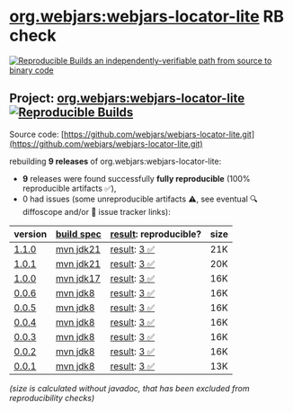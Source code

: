 [org.webjars:webjars-locator-lite](https://central.sonatype.com/artifact/org.webjars/webjars-locator-lite/versions) RB check
=======

[![Reproducible Builds](https://reproducible-builds.org/images/logos/rb.svg) an independently-verifiable path from source to binary code](https://reproducible-builds.org/)

## Project: [org.webjars:webjars-locator-lite](https://central.sonatype.com/artifact/org.webjars/webjars-locator-lite/versions) [![Reproducible Builds](https://img.shields.io/endpoint?url=https://raw.githubusercontent.com/jvm-repo-rebuild/reproducible-central/master/content/org/webjars/webjars-locator-lite/badge.json)](https://github.com/jvm-repo-rebuild/reproducible-central/blob/master/content/org/webjars/webjars-locator-lite/README.md)

Source code: [https://github.com/webjars/webjars-locator-lite.git](https://github.com/webjars/webjars-locator-lite.git)

rebuilding **9 releases** of org.webjars:webjars-locator-lite:
- **9** releases were found successfully **fully reproducible** (100% reproducible artifacts :white_check_mark:),
- 0 had issues (some unreproducible artifacts :warning:, see eventual :mag: diffoscope and/or :memo: issue tracker links):

| version | [build spec](/BUILDSPEC.md) | [result](https://reproducible-builds.org/docs/jvm/): reproducible? | size |
| -- | --------- | ------ | -- |
| [1.1.0](https://central.sonatype.com/artifact/org.webjars/webjars-locator-lite/1.1.0/pom) | [mvn jdk21](webjars-locator-lite-1.1.0.buildspec) | [result](webjars-locator-lite-1.1.0.buildinfo): [3 :white_check_mark: ](webjars-locator-lite-1.1.0.buildcompare) | 21K |
| [1.0.1](https://central.sonatype.com/artifact/org.webjars/webjars-locator-lite/1.0.1/pom) | [mvn jdk21](webjars-locator-lite-1.0.1.buildspec) | [result](webjars-locator-lite-1.0.1.buildinfo): [3 :white_check_mark: ](webjars-locator-lite-1.0.1.buildcompare) | 20K |
| [1.0.0](https://central.sonatype.com/artifact/org.webjars/webjars-locator-lite/1.0.0/pom) | [mvn jdk17](webjars-locator-lite-1.0.0.buildspec) | [result](webjars-locator-lite-1.0.0.buildinfo): [3 :white_check_mark: ](webjars-locator-lite-1.0.0.buildcompare) | 16K |
| [0.0.6](https://central.sonatype.com/artifact/org.webjars/webjars-locator-lite/0.0.6/pom) | [mvn jdk8](webjars-locator-lite-0.0.6.buildspec) | [result](webjars-locator-lite-0.0.6.buildinfo): [3 :white_check_mark: ](webjars-locator-lite-0.0.6.buildcompare) | 16K |
| [0.0.5](https://central.sonatype.com/artifact/org.webjars/webjars-locator-lite/0.0.5/pom) | [mvn jdk8](webjars-locator-lite-0.0.5.buildspec) | [result](webjars-locator-lite-0.0.5.buildinfo): [3 :white_check_mark: ](webjars-locator-lite-0.0.5.buildcompare) | 16K |
| [0.0.4](https://central.sonatype.com/artifact/org.webjars/webjars-locator-lite/0.0.4/pom) | [mvn jdk8](webjars-locator-lite-0.0.4.buildspec) | [result](webjars-locator-lite-0.0.4.buildinfo): [3 :white_check_mark: ](webjars-locator-lite-0.0.4.buildcompare) | 16K |
| [0.0.3](https://central.sonatype.com/artifact/org.webjars/webjars-locator-lite/0.0.3/pom) | [mvn jdk8](webjars-locator-lite-0.0.3.buildspec) | [result](webjars-locator-lite-0.0.3.buildinfo): [3 :white_check_mark: ](webjars-locator-lite-0.0.3.buildcompare) | 16K |
| [0.0.2](https://central.sonatype.com/artifact/org.webjars/webjars-locator-lite/0.0.2/pom) | [mvn jdk8](webjars-locator-lite-0.0.2.buildspec) | [result](webjars-locator-lite-0.0.2.buildinfo): [3 :white_check_mark: ](webjars-locator-lite-0.0.2.buildcompare) | 16K |
| [0.0.1](https://central.sonatype.com/artifact/org.webjars/webjars-locator-lite/0.0.1/pom) | [mvn jdk8](webjars-locator-lite-0.0.1.buildspec) | [result](webjars-locator-lite-0.0.1.buildinfo): [3 :white_check_mark: ](webjars-locator-lite-0.0.1.buildcompare) | 13K |

<i>(size is calculated without javadoc, that has been excluded from reproducibility checks)</i>
